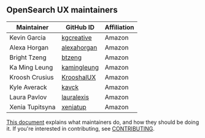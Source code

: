 ## OpenSearch UX maintainers

| Maintainer          | GitHub ID                                    | Affiliation |
| ------------------- | -------------------------------------------- | ----------- |
| Kevin Garcia        | [kgcreative](https://github.com/kgcreative)  | Amazon      |
| Alexa Horgan        | [alexahorgan](https://github.com/alexahorgan)| Amazon      |
| Bright Tzeng        | [btzeng](https://github.com/btzeng)          | Amazon      |
| Ka Ming Leung       | [kamingleung](https://github.com/kamingleung)| Amazon      |
| Kroosh Crusius      | [KrooshalUX](https://github.com/KrooshalUX)  | Amazon      |
| Kyle Averack        | [kavck](https://github.com/kavck)            | Amazon      |
| Laura Pavlov        | [lauralexis](https://github.com/lauralexis)  | Amazon      |
| Xenia Tupitsyna     | [xeniatup](https://github.com/xeniatup)      | Amazon      |

[This document](https://github.com/opensearch-project/.github/blob/main/MAINTAINERS.md) explains what maintainers do, and how they should be doing it. If you're interested in contributing, see [CONTRIBUTING](CONTRIBUTING.md).
